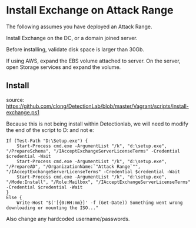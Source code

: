 # Install Exchange on Attack Range

The following assumes you have deployed an Attack Range.

Install Exchange on the DC, or a domain joined server.

Before installing, validate disk space is larger than 30Gb. 

If using AWS, expand the EBS volume attached to server. On the server, open Storage services and expand the volume.


## Install

source: https://github.com/clong/DetectionLab/blob/master/Vagrant/scripts/install-exchange.ps1

Because this is not being install within Detectionlab, we will need to modify the end of the script to D: and not e: 


```
If (Test-Path "D:\Setup.exe") {
    Start-Process cmd.exe -ArgumentList "/k", "d:\setup.exe", "/PrepareSchema", "/IAcceptExchangeServerLicenseTerms" -Credential $credential -Wait
    Start-Process cmd.exe -ArgumentList "/k", "d:\setup.exe", "/PrepareAD", "/OrganizationName:`"Attack Range`"", "/IAcceptExchangeServerLicenseTerms" -Credential $credential -Wait
    Start-Process cmd.exe -ArgumentList "/k", "d:\setup.exe", "/Mode:Install", "/Role:Mailbox", "/IAcceptExchangeServerLicenseTerms" -Credential $credential -Wait
}
Else {
    Write-Host "$('[{0:HH:mm}]' -f (Get-Date)) Something went wrong downloading or mounting the ISO..."
```

Also change any hardcoded username/passwords.